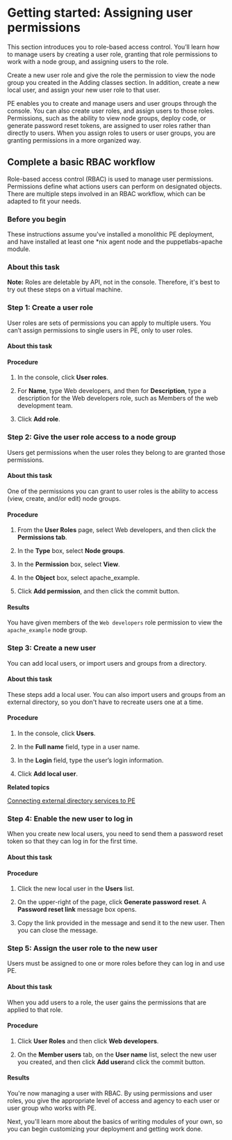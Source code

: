 # Getting started: Assigning user permissions

This section introduces you to role-based access control. You’ll learn how to manage users by creating a user role, granting that role permissions to work with a node group, and assigning users to the role.

Create a new user role and give the role the permission to view the node group you created in the Adding classes section. In addition, create a new local user, and assign your new user role to that user.

PE enables you to create and manage users and user groups through the console. You can also create user roles, and assign users to those roles. Permissions, such as the ability to view node groups, deploy code, or generate password reset tokens, are assigned to user roles rather than directly to users. When you assign roles to users or user groups, you are granting permissions in a more organized way.

## Complete a basic RBAC workflow

Role-based access control \(RBAC\) is used to manage user permissions. Permissions define what actions users can perform on designated objects. There are multiple steps involved in an RBAC workflow, which can be adapted to fit your needs.

### Before you begin

These instructions assume you've installed a monolithic PE deployment, and have installed at least one \*nix agent node and the puppetlabs-apache module.

### About this task

**Note:** Roles are deletable by API, not in the console. Therefore, it's best to try out these steps on a virtual machine.

### Step 1: Create a user role

User roles are sets of permissions you can apply to multiple users. You can’t assign permissions to single users in PE, only to user roles.

#### About this task

#### Procedure

1.  In the console, click **User roles**.

2.  For **Name**, type Web developers, and then for **Description**, type a description for the Web developers role, such as Members of the web development team.

3.  Click **Add role**.


### Step 2: Give the user role access to a node group

Users get permissions when the user roles they belong to are granted those permissions.

#### About this task

One of the permissions you can grant to user roles is the ability to access \(view, create, and/or edit\) node groups.

#### Procedure

1.  From the **User Roles** page, select Web developers, and then click the **Permissions tab**.

2.  In the **Type** box, select **Node groups**.

3.  In the **Permission** box, select **View**.

4.  In the **Object** box, select apache\_example.

5.  Click **Add permission**, and then click the commit button.


#### Results

You have given members of the `Web developers` role permission to view the `apache_example` node group.

### Step 3: Create a new user

You can add local users, or import users and groups from a directory.

#### About this task

These steps add a local user. You can also import users and groups from an external directory, so you don't have to recreate users one at a time.

#### Procedure

1.  In the console, click **Users**.

2.  In the **Full name** field, type in a user name.

3.  In the **Login** field, type the user’s login information.

4.  Click **Add local user**.


**Related topics**  


[Connecting external directory services to PE](rbac_ldap_intro.md#)

### Step 4: Enable the new user to log in

When you create new local users, you need to send them a password reset token so that they can log in for the first time.

#### About this task

#### Procedure

1.  Click the new local user in the **Users** list.

2.  On the upper-right of the page, click **Generate password reset**. A **Password reset link** message box opens.

3.  Copy the link provided in the message and send it to the new user. Then you can close the message.


### Step 5: Assign the user role to the new user

Users must be assigned to one or more roles before they can log in and use PE.

#### About this task

When you add users to a role, the user gains the permissions that are applied to that role.

#### Procedure

1.  Click **User Roles** and then click **Web developers**.

2.  On the **Member users** tab, on the **User name** list, select the new user you created, and then click **Add user**and click the commit button.


#### Results

You're now managing a user with RBAC. By using permissions and user roles, you give the appropriate level of access and agency to each user or user group who works with PE.

Next, you'll learn more about the basics of writing modules of your own, so you can begin customizing your deployment and getting work done.

